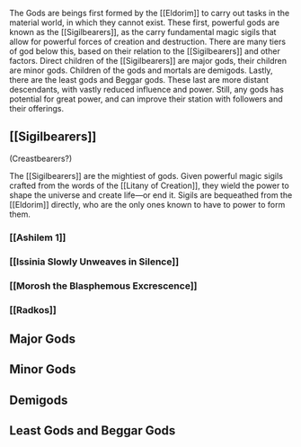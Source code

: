 The Gods are beings first formed by the [[Eldorim]] to carry out tasks in the material world, in which they cannot exist. These first, powerful gods are known as the [[Sigilbearers]], as the carry fundamental magic sigils that allow for powerful forces of creation and destruction. There are many tiers of god below this, based on their relation to the [[Sigilbearers]] and other factors. Direct children of the [[Sigilbearers]] are major gods, their children are minor gods. Children of the gods and mortals are demigods. Lastly, there are the least gods and Beggar gods. These last are more distant descendants, with vastly reduced influence and power. Still, any gods has potential for great power, and can improve their station with followers and their offerings.

## [[Sigilbearers]]


(Creastbearers?)

The [[Sigilbearers]] are the mightiest of gods. Given powerful magic sigils crafted from the words of the [[Litany of Creation]], they wield the power to shape the universe and create life—or end it. Sigils are bequeathed from the [[Eldorim]] directly, who are the only ones known to have to power to form them.

### [[Ashilem 1]]

### [[Issinia Slowly Unweaves in Silence]]

### [[Morosh the Blasphemous Excrescence]]

### [[Radkos]]

## Major Gods


## Minor Gods


## Demigods


## Least Gods and Beggar Gods

